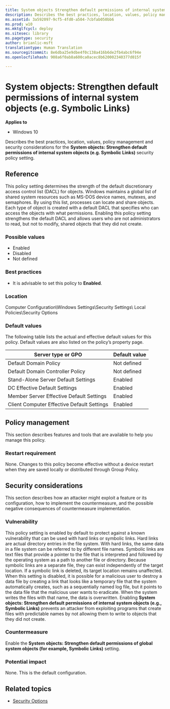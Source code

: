 ```yaml
---
title: System objects Strengthen default permissions of internal system objects (e.g. Symbolic Links) (Windows 10)
description: Describes the best practices, location, values, policy management and security considerations for the System objects Strengthen default permissions of internal system objects (e.g. Symbolic Links) security policy setting.
ms.assetid: 3a592097-9cf5-4fd0-a504-7cbfab050bb6
ms.prod: w10
ms.mktglfcycl: deploy
ms.sitesec: library
ms.pagetype: security
author: brianlic-msft
translationtype: Human Translation
ms.sourcegitcommit: 8e6dba25e9dbe4f0c138a416b6de2fb4abc6f94e
ms.openlocfilehash: 908a6f0ab8a600ca0acec8b620002340377d015f

---
```


# System objects: Strengthen default permissions of internal system objects (e.g. Symbolic Links)

**Applies to**
-   Windows 10

Describes the best practices, location, values, policy management and security considerations for the **System objects: Strengthen default permissions of internal system objects (e.g. Symbolic Links)** security policy setting.

## Reference

This policy setting determines the strength of the default discretionary access control list (DACL) for objects. Windows maintains a global list of shared system resources such as MS-DOS device names, mutexes, and semaphores. By using this list, processes can locate and share objects. Each type of object is created with a default DACL that specifies who can access the objects with what permissions. Enabling this policy setting strengthens the default DACL and allows users who are not administrators to read, but not to modify, shared objects that they did not create.

### Possible values

-   Enabled
-   Disabled
-   Not defined

### Best practices

-   It is advisable to set this policy to **Enabled**.

### Location

Computer Configuration\\Windows Settings\\Security Settings\\ Local Policies\\Security Options

### Default values

The following table lists the actual and effective default values for this policy. Default values are also listed on the policy’s property page.

| Server type or GPO | Default value |
| - | - |
| Default Domain Policy| Not defined| 
| Default Domain Controller Policy | Not defined| 
| Stand-Alone Server Default Settings | Enabled |
| DC Effective Default Settings | Enabled| 
| Member Server Effective Default Settings| Enabled| 
| Client Computer Effective Default Settings | Enabled| 
 
## Policy management

This section describes features and tools that are available to help you manage this policy.

### Restart requirement

None. Changes to this policy become effective without a device restart when they are saved locally or distributed through Group Policy.

## Security considerations

This section describes how an attacker might exploit a feature or its configuration, how to implement the countermeasure, and the possible negative consequences of countermeasure implementation.

### Vulnerability

This policy setting is enabled by default to protect against a known vulnerability that can be used with hard links or symbolic links. Hard links are actual directory entries in the file system. With hard links, the same data in a file system can be referred to by different file names. Symbolic links are text files that provide a pointer to the file that is interpreted and followed by the operating system as a path to another file or directory. Because symbolic links are a separate file, they can exist independently of the target location. If a symbolic link is deleted, its target location remains unaffected. When this setting is disabled, it is possible for a malicious user to destroy a data file by creating a link that looks like a temporary file that the system automatically creates, such as a sequentially named log file, but it points to the data file that the malicious user wants to eradicate. When the system writes the files with that name, the data is overwritten. Enabling **System objects: Strengthen default permissions of internal system objects (e.g., Symbolic Links)** prevents an attacker from exploiting programs that create files with predictable names by not allowing them to write to objects that they did not create.

### Countermeasure

Enable the **System objects: Strengthen default permissions of global system objects (for example, Symbolic Links)** setting.

### Potential impact

None. This is the default configuration.

## Related topics

- [Security Options](security-options.md)



<!--HONumber=Jun16_HO4-->


